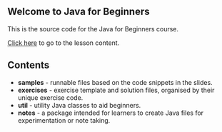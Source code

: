 ## Welcome to Java for Beginners
This is the source code for the Java for Beginners course.

[Click here](https://ben-woolley.github.io/java-for-beginners-docs/) to go to the lesson content.

## Contents
* **samples** - runnable files based on the code snippets in the slides.
* **exercises** - exercise template and solution files, organised by their unique exercise code.
* **util** - utility Java classes to aid beginners.
* **notes** - a package intended for learners to create Java files for experimentation or note taking.